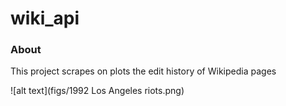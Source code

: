 # wiki_api

### About
This project scrapes on plots the edit history of Wikipedia pages

![alt text](figs/1992 Los Angeles riots.png)
